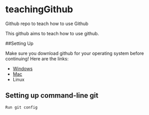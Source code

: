 # teachingGithub
Github repo to teach how to use Github

This github aims to teach how to use github.

##Setting Up

Make sure you download github for your operating system before continuing! Here are the links:

* [Windows](https://windows.github.com/)
* [Mac](https://mac.github.com/)
* Linux


## Setting up command-line git

	Run git config

	